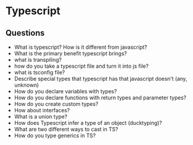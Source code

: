 # Typescript

## Questions
- What is typescript? How is it different from javascript?
- What is the primary benefit typescript brings?
- what is transpiling?
- how do you take a typescript file and turn it into js file?
- what is tsconfig file?
- Describe special types that typescript has that javascript doesn't (any, unknown)
- How do you declare variables with types?
- How do you declare functions with return types and parameter types?
- How do you create custom types?
- How about interfaces?
- What is a union type?
- How does Typescript infer a type of an object (ducktyping)?
- What are two different ways to cast in TS?
- How do you type generics in TS?